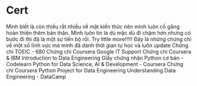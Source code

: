 # Cert
Mình biết là còn thiếu rất nhiều về mặt kiến thức nên mình luôn cố gắng hoàn thiện thêm bản thân. Mình luôn tin là dù mặc dù đi chậm hơn nhưng có bước đi thì đã là một sự tiến bộ rồi.
Try little more!!!!!
Đây là những chứng chỉ về một số lĩnh vực mà mình đã dành thời gian tự học và luôn update
Chứng chỉ TOEIC - 680
Chứng chỉ Coursera Google IT Support
Chứng chỉ Coursera & IBM Introduction to Data Engineering
Giấy chứng nhận Python cơ bản - Codelearn
Python for Data Science, AI & Development - Coursera
Chứng chỉ Coursera Python Project for Data Engineering
Understanding Data Engineering - DataCamp
